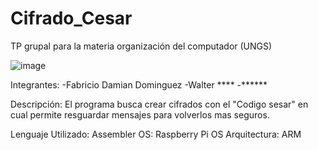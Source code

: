 # Cifrado_Cesar
TP grupal para la materia organización del computador (UNGS)

![image](https://github.com/D4m0lc3s/Cifrado_Cesar/assets/55171195/3f6dfac8-d57b-4c6c-a610-9f73a252bb29)



Integrantes:
-Fabricio Damian Dominguez
-Walter ****
-******

Descripción:
El programa busca crear cifrados con el "Codigo sesar" en cual permite resguardar mensajes para volverlos mas seguros.

Lenguaje Utilizado: Assembler
OS: Raspberry Pi OS
Arquitectura: ARM
